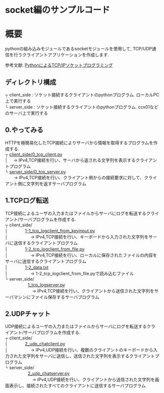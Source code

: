 # socket編のサンプルコード

# 概要
pythonの組み込みモジュールであるsocketモジュールを使用して, TCP/UDP通信を行うクライアントアプリケーションを作成します.

参考文献: [PythonによるTCP/IPソケットプログラミング](https://www.amazon.co.jp/dp/4274223248)

## ディレクトリ構成
┬ client_side : ソケット接続するクライアントのpythonプログラム. ローカルPC上で実行する  
└ server_side : ソケット接続するクライアントのpythonプログラム. ccx01などのサーバ上で実行する  


## 0.やってみる
HTTPを極簡易化したTCP接続によりサーバから情報を取得するプログラムを作成する.  
┬ [client_side/0_tcp_client.py](client_side/0_tcp_client.py)  
│ 　-> IPv4,TCP接続を行い、サーバから返される文字列を表示するクライアントプログラム  
└ [server_side/0_tcp_server.py](server_side/0_tcp_server.py)  
　　-> IPv4,TCP接続を行い、クライアント側からの接続要求に対して、クライアント側に文字列を返すサーバプログラム  

## 1.TCPログ転送
TCP接続によるユーザの入力またはファイルからサーバにログを転送するクライアント/サーバプログラムを作成する.  
┬ client_side/  
│　　　　[1-1_tcp_logclient_from_keyinput.py](client_side/1-1_tcp_logclient_from_keyinput.py)   
│ 　　　　　-> IPv4,TCP接続を行い、キーボードから入力された文字列をサーバに送信するクライアントプログラム  
│　　　　[1-2_tcp_logclient_from_file.py](client_side/1-2_tcp_logclient_from_file.py)   
│ 　　　　　-> IPv4,TCP接続を行い、ローカルに保存されたファイルの内容をサーバに送信するクライアントプログラム  
│　　　　[1-2_data.txt](client_side/1-2_data.txt)   
│ 　　　　　->  1-2_tcp_logclient_from_file.pyで読み込むファイル   
└ server_side/  
　 　　　　[1_tcp_logserver.py](server_side/1_tcp_logserver.py)   
　 　　　　　-> IPv4,TCP接続を行い、クライアントから送信された文字列をサーバマシンにファイル保存するサーバプログラム   

## 2.UDPチャット 
UDP接続によるユーザの入力またはファイルからサーバにログを転送するクライアント/サーバプログラムを作成する.  
┬ client_side/  
│　　　　[2_udp_chatclient.py](client_side/2_udp_chatclient.py)   
│ 　　　　　-> IPv4,UDP接続を行い、複数のクライアントのキーボードから入力された文字列をサーバに送信し、送信された文字列を表示するクライアントプログラム  
└ server_side/  
　 　　　　[2_udp_chatserver.py](server_side/2_udp_chatserver.py)   
　 　　　　　-> IPv4,UDP接続を行い、クライアントから送信された文字列を画面表示し、接続されたすべてのクライアントに送信するサーバプログラム   
